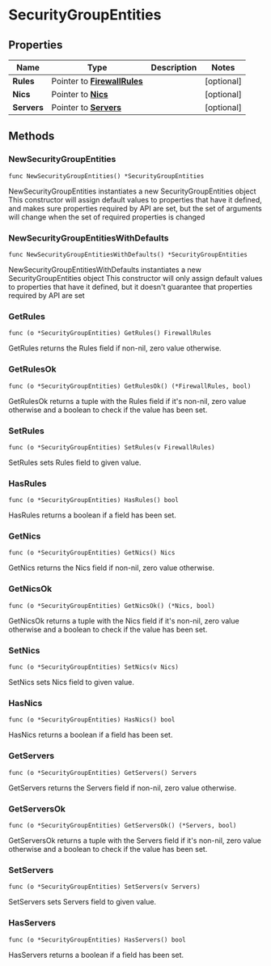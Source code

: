 # SecurityGroupEntities

## Properties

|Name | Type | Description | Notes|
|------------ | ------------- | ------------- | -------------|
|**Rules** | Pointer to [**FirewallRules**](FirewallRules.md) |  | [optional] |
|**Nics** | Pointer to [**Nics**](Nics.md) |  | [optional] |
|**Servers** | Pointer to [**Servers**](Servers.md) |  | [optional] |

## Methods

### NewSecurityGroupEntities

`func NewSecurityGroupEntities() *SecurityGroupEntities`

NewSecurityGroupEntities instantiates a new SecurityGroupEntities object
This constructor will assign default values to properties that have it defined,
and makes sure properties required by API are set, but the set of arguments
will change when the set of required properties is changed

### NewSecurityGroupEntitiesWithDefaults

`func NewSecurityGroupEntitiesWithDefaults() *SecurityGroupEntities`

NewSecurityGroupEntitiesWithDefaults instantiates a new SecurityGroupEntities object
This constructor will only assign default values to properties that have it defined,
but it doesn't guarantee that properties required by API are set

### GetRules

`func (o *SecurityGroupEntities) GetRules() FirewallRules`

GetRules returns the Rules field if non-nil, zero value otherwise.

### GetRulesOk

`func (o *SecurityGroupEntities) GetRulesOk() (*FirewallRules, bool)`

GetRulesOk returns a tuple with the Rules field if it's non-nil, zero value otherwise
and a boolean to check if the value has been set.

### SetRules

`func (o *SecurityGroupEntities) SetRules(v FirewallRules)`

SetRules sets Rules field to given value.

### HasRules

`func (o *SecurityGroupEntities) HasRules() bool`

HasRules returns a boolean if a field has been set.

### GetNics

`func (o *SecurityGroupEntities) GetNics() Nics`

GetNics returns the Nics field if non-nil, zero value otherwise.

### GetNicsOk

`func (o *SecurityGroupEntities) GetNicsOk() (*Nics, bool)`

GetNicsOk returns a tuple with the Nics field if it's non-nil, zero value otherwise
and a boolean to check if the value has been set.

### SetNics

`func (o *SecurityGroupEntities) SetNics(v Nics)`

SetNics sets Nics field to given value.

### HasNics

`func (o *SecurityGroupEntities) HasNics() bool`

HasNics returns a boolean if a field has been set.

### GetServers

`func (o *SecurityGroupEntities) GetServers() Servers`

GetServers returns the Servers field if non-nil, zero value otherwise.

### GetServersOk

`func (o *SecurityGroupEntities) GetServersOk() (*Servers, bool)`

GetServersOk returns a tuple with the Servers field if it's non-nil, zero value otherwise
and a boolean to check if the value has been set.

### SetServers

`func (o *SecurityGroupEntities) SetServers(v Servers)`

SetServers sets Servers field to given value.

### HasServers

`func (o *SecurityGroupEntities) HasServers() bool`

HasServers returns a boolean if a field has been set.


